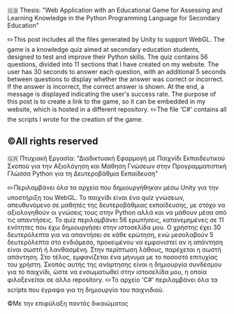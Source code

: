 :gb: Thesis: "Web Application with an Educational Game for Assessing and Learning Knowledge in the Python Programming Language for Secondary Education"

✏️This post includes all the files generated by Unity to support WebGL. The game is a knowledge quiz aimed at secondary education students, designed to test and improve their Python skills. The quiz contains 56 questions, divided into 11 sections that I have created on my website. The user has 30 seconds to answer each question, with an additional 5 seconds between questions to display whether the answer was correct or incorrect. If the answer is incorrect, the correct answer is shown. At the end, a message is displayed indicating the user's success rate. The purpose of this post is to create a link to the game, so it can be embedded in my website, which is hosted in a different repository.
✏️The file 'C#' contains all the scripts I wrote for the creation of the game.

©️All rights reserved
----------------------------------------------------------------------------------------------------------------------------------------------------------------------
:greece: Πτυχιακή Εργασία: "Διαδικτυακή Εφαρμογή με Παιχνίδι Εκπαιδευτικού Σκοπού για την Αξιολόγηση και Μάθηση Γνώσεων στην Προγραμματιστική Γλώσσα Python για τη Δευτεροβάθμια Εκπαίδευση"

✏️Περιλαμβάνει όλα τα αρχεία που δημιουργήθηκαν μέσω Unity για την υποστήριξη του WebGL. Το παιχνίδι είναι ένα quiz γνώσεων, απευθυνόμενο σε μαθητές της δευτεροβάθμιας εκπαίδευσης, με στόχο να αξιολογηθούν οι γνώσεις τους στην Python αλλά και να μάθουν μέσα από τις απαντήσεις. Το quiz περιλαμβάνει 56 ερωτήσεις, κατανεμημένες σε 11 ενότητες που έχω δημιουργήσει στην ιστοσελίδα μου. Ο χρήστης έχει 30 δευτερόλεπτα για να απαντήσει σε κάθε ερώτηση, ενώ μεσολαβούν 5 δευτερόλεπτα στο ενδιάμεσο, προκειμένου να εμφανιστεί αν η απάντηση είναι σωστή ή λανθασμένη. Στην περίπτωση λάθους, παρέχεται η σωστή απάντηση. Στο τέλος, εμφανίζεται ένα μήνυμα με το ποσοστό επιτυχίας του χρήστη. Σκοπός αυτής της ανάρτησης είναι η δημιουργία συνδέσμου για το παιχνίδι, ώστε να ενσωματωθεί στην ιστοσελίδα μου, η οποία φιλοξενείται σε άλλο repository.
✏️Το αρχείο 'C#' περιλαμβάνει όλα τα scripts που έγραψα για τη δημιουργία του παιχνιδιού.



©️Με την επιφύλαξη παντός δικαιώματος
